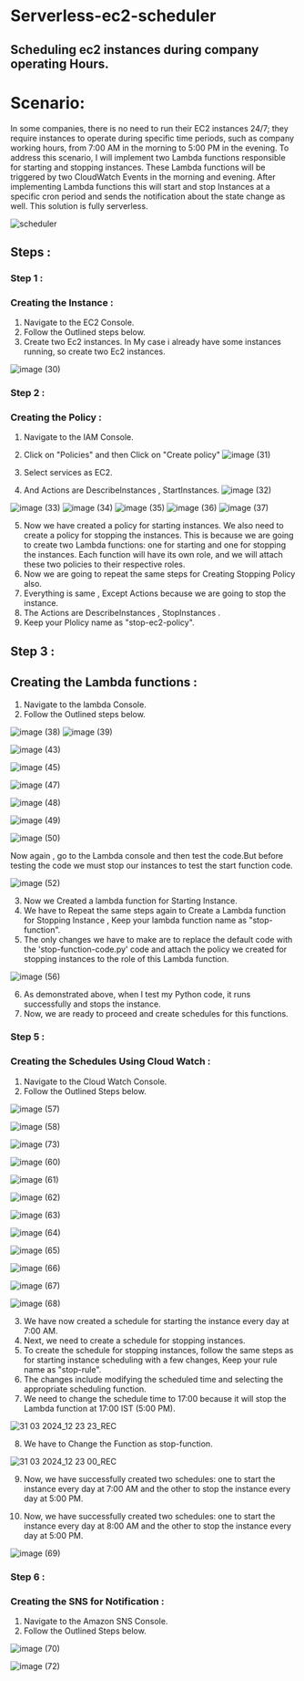 # Serverless-ec2-scheduler
## Scheduling ec2 instances during company operating Hours.
# Scenario:
In some companies, there is no need to run their EC2 instances 24/7; they require instances to operate during specific time periods, such as company working hours, from 7:00 AM in the morning to 5:00 PM in the evening. To address this scenario, I will implement two Lambda functions responsible for starting and stopping instances. These Lambda functions will be triggered by two CloudWatch Events in the morning and evening. After implementing Lambda functions this will start and stop Instances at a specific cron period and sends the notification about the state change as well. This solution is fully serverless.

![scheduler](https://github.com/Pravnk57/Serverless-ec2-scheduler/assets/117705143/05560a6d-1e8f-4366-8ffa-2eacfba551ba)

## Steps :

### Step 1 :
### Creating the Instance :
1. Navigate to the EC2 Console.
2. Follow the Outlined steps below.
3. Create two Ec2 instances. In My case i already have some instances running, so create two Ec2 instances.
   
![image (30)](https://github.com/Pravnk57/Serverless-ec2-scheduler/assets/117705143/7fbb4f97-0954-43a2-bdb8-9c1a0e286393)

### Step 2 :
### Creating the Policy :


1. Navigate to the IAM Console.
2. Click on "Policies" and then Click on "Create policy"
![image (31)](https://github.com/Pravnk57/Serverless-ec2-scheduler/assets/117705143/a0bf1583-eac9-42c0-b511-a2ae65f96b37)

3. Select services as EC2.
4. And Actions are DescribeInstances , StartInstances.
![image (32)](https://github.com/Pravnk57/Serverless-ec2-scheduler/assets/117705143/2acdac48-3d04-4045-a33a-eae1e98ed38d)

![image (33)](https://github.com/Pravnk57/Serverless-ec2-scheduler/assets/117705143/55a747c8-d304-47b4-b869-404d900748bf)
![image (34)](https://github.com/Pravnk57/Serverless-ec2-scheduler/assets/117705143/58705f12-4cfd-41c6-96a5-bf20664a9f4a)
![image (35)](https://github.com/Pravnk57/Serverless-ec2-scheduler/assets/117705143/0e7b2636-3b40-4045-ab48-d019e25d87ab)
![image (36)](https://github.com/Pravnk57/Serverless-ec2-scheduler/assets/117705143/812ff10c-7c31-4483-bad9-26015298dfa3)
![image (37)](https://github.com/Pravnk57/Serverless-ec2-scheduler/assets/117705143/f1889cb9-1c92-4d22-90e5-cd148428c746)

5. Now we have created a policy for starting instances. We also need to create a policy for stopping the instances. This is because we are going to create two Lambda functions: one for starting and one for stopping the instances. Each function will have its own role, and we will attach these two policies to their respective roles.<br>
6. Now  we are going to repeat the same steps for Creating Stopping Policy also.<br>
7. Everything is same , Except Actions because we are going to stop the instance.<br>
8. The Actions are DescribeInstances , StopInstances .<br>
9. Keep your Plolicy name as "stop-ec2-policy".

## Step 3 :
## Creating the Lambda functions :

1. Navigate to the lambda Console.
2. Follow the Outlined steps below.

![image (38)](https://github.com/Pravnk57/Serverless-ec2-scheduler/assets/117705143/b0af78fe-1872-4394-bd06-8e3008639a8c)
![image (39)](https://github.com/Pravnk57/Serverless-ec2-scheduler/assets/117705143/24ba37f7-ac09-46b2-9459-7dbb798e59b4)

![image (43)](https://github.com/Pravnk57/Serverless-ec2-scheduler/assets/117705143/88c09c9b-42d3-4b6c-b942-d10b208243c3)

![image (45)](https://github.com/Pravnk57/Serverless-ec2-scheduler/assets/117705143/ad2ce33c-a9fe-4a51-a113-135d6c778d66)

![image (47)](https://github.com/Pravnk57/Serverless-ec2-scheduler/assets/117705143/8cd2f8f6-88e0-434a-9e4e-e7c3fce6fcfd)

![image (48)](https://github.com/Pravnk57/Serverless-ec2-scheduler/assets/117705143/ef13b854-ad59-471f-8771-02967c6ea401)

![image (49)](https://github.com/Pravnk57/Serverless-ec2-scheduler/assets/117705143/1a4dc1ec-1c01-4639-917a-a8395f3a545b)

![image (50)](https://github.com/Pravnk57/Serverless-ec2-scheduler/assets/117705143/98c52735-725b-4a16-ae76-f66dc37e248b)

Now again , go to the Lambda console and then test the code.But before testing the code we must stop our instances to test the start function code.

![image (52)](https://github.com/Pravnk57/Serverless-ec2-scheduler/assets/117705143/26fec017-6811-4caf-8407-24fcd293ea76)

3. Now we Created a lambda function for Starting Instance.
4. We have to Repeat the same steps again to Create a Lambda function for Stopping Instance , Keep your lambda function name as "stop-function".
5. The only changes we have to make are to replace the default code with the 'stop-function-code.py' code and attach the policy we created for stopping instances to the role of this Lambda function.

![image (56)](https://github.com/Pravnk57/Serverless-ec2-scheduler/assets/117705143/22c90ccc-5f00-4052-9550-7f84cb409d1e)

6. As demonstrated above, when I test my Python code, it runs successfully and stops the instance.
7. Now, we are ready to proceed and create schedules for this functions.

### Step 5 :
### Creating the Schedules Using Cloud Watch :

1. Navigate to the Cloud Watch Console.
2. Follow the Outlined Steps below.

![image (57)](https://github.com/Pravnk57/Serverless-ec2-scheduler/assets/117705143/9480750a-5865-4dc3-aac8-406c4bb81557)

![image (58)](https://github.com/Pravnk57/Serverless-ec2-scheduler/assets/117705143/a8550035-df5b-4347-b5d7-a59dd8332ac9)

![image (73)](https://github.com/Pravnk57/Serverless-ec2-scheduler/assets/117705143/0c943c89-ab41-4574-a54f-9bb8350509d7)

![image (60)](https://github.com/Pravnk57/Serverless-ec2-scheduler/assets/117705143/c0c48bf7-6249-48cd-a14b-4290d7065e34)

![image (61)](https://github.com/Pravnk57/Serverless-ec2-scheduler/assets/117705143/a905991b-c399-4217-ba58-bfa2edf6c572)

![image (62)](https://github.com/Pravnk57/Serverless-ec2-scheduler/assets/117705143/f6669acd-b0b2-4a11-87aa-d206670e425f)

![image (63)](https://github.com/Pravnk57/Serverless-ec2-scheduler/assets/117705143/ad9ababe-cfaa-439e-aec5-39ba3b11e7da)

![image (64)](https://github.com/Pravnk57/Serverless-ec2-scheduler/assets/117705143/bd40e4aa-ff13-4f9e-a578-2f83f1fe23f0)

![image (65)](https://github.com/Pravnk57/Serverless-ec2-scheduler/assets/117705143/ecb7eb16-30a7-4c55-86f7-e4be65e52cf3)

![image (66)](https://github.com/Pravnk57/Serverless-ec2-scheduler/assets/117705143/1d937b8b-ff73-4ef3-8e23-d3839a5e6529)

![image (67)](https://github.com/Pravnk57/Serverless-ec2-scheduler/assets/117705143/83fcaf7d-6df7-4ca0-a7bb-513b34905484)

![image (68)](https://github.com/Pravnk57/Serverless-ec2-scheduler/assets/117705143/a7dbbcd5-6ded-4d77-8150-d93fd5a01603)

3. We have now created a schedule for starting the instance every day at 7:00 AM.<br>
4. Next, we need to create a schedule for stopping instances.<br>
5. To create the schedule for stopping instances, follow the same steps as for starting instance scheduling with a few changes, Keep your rule name as "stop-rule".<br>
6. The changes include modifying the scheduled time and selecting the appropriate scheduling function.<br>
7. We need to change the schedule time to 17:00 because it will stop the Lambda function at 17:00 IST (5:00 PM).

![31 03 2024_12 23 23_REC](https://github.com/Pravnk57/Serverless-ec2-scheduler/assets/117705143/94cdba34-8667-495e-ae6c-04be4fadda6d)

8. We have to Change the Function as stop-function.
   
![31 03 2024_12 23 00_REC](https://github.com/Pravnk57/Serverless-ec2-scheduler/assets/117705143/10509648-be8d-4e3e-aeea-7e0170ddc44e)

9. Now, we have successfully created two schedules: one to start the instance every day at 7:00 AM and the other to stop the instance every day at 5:00 PM.

9. Now, we have successfully created two schedules: one to start the instance every day at 8:00 AM and the other to stop the instance every day at 5:00 PM.

![image (69)](https://github.com/Pravnk57/Serverless-ec2-scheduler/assets/117705143/01d09200-1af4-47e9-80a6-f9e7b4263de7)

### Step 6 :
### Creating the SNS for Notification :

1. Navigate to the Amazon SNS Console.
2. Follow the Outlined Steps below.
 
![image (70)](https://github.com/Pravnk57/Serverless-ec2-scheduler/assets/117705143/a5112dd5-e498-4df9-9524-6141e4eb3997)

![image (72)](https://github.com/Pravnk57/Serverless-ec2-scheduler/assets/117705143/cee57ece-dbaf-4ecd-8fed-4632c1cf0386)




























